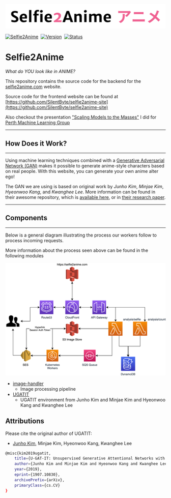 ![Selfie2Anime](assets/s2a.png)

[![Selfie2Anime](https://img.shields.io/badge/app-selfie2anime-f06292.svg?style=for-the-badge)](https://selfie2anime.com)&nbsp;
[![Version](https://img.shields.io/badge/version-1.0-05A5CC.svg?style=for-the-badge)](https://selfie2anime.com)&nbsp;
[![Status](https://img.shields.io/badge/status-live-00B20E.svg?style=for-the-badge)](https://selfie2anime.com)

# Selfie2Anime

*What do YOU look like in ANIME?*

This repository contains the source code for the backend for the [selfie2anime.com](https://selfie2anime.com) website.

Source code for the frontend website can be found at [https://github.com/SilentByte/selfie2anime-site](https://github.com/SilentByte/selfie2anime-site)

Also checkout the presentation ["Scaling Models to the Masses"](assets/Deploying-Models-to-the-Masses.pdf) I did for [Perth Machine Learning Group](https://www.pmlg.org/)

---

## How Does it Work?

---

Using machine learning techniques combined with a [Generative Adversarial Network (GAN)](https://en.wikipedia.org/wiki/Generative_adversarial_network) makes it possible to generate anime-style characters based on real people. With this website, you can generate your own anime alter ego!

The GAN we are using is based on original work by *Junho Kim*, *Minjae Kim*, *Hyeonwoo Kang*, and *Kwanghee Lee*. More information can be found in their awesome repository, which is [available here](https://github.com/taki0112/UGATIT), or in [their research paper](https://arxiv.org/abs/1907.10830).

---

## Components

---

Below is a general diagram illustrating the process our workers follow to process incoming requests.

More information about the process seen above can be found in the following modules

![Architecture Diagram](assets/selfie2anime.png)

* [image-handler](components/image-handler/README.md)
  * Image processing pipeline
* [UGATIT](https://github.com/t04glovern/UGATIT/blob/master/README.md)
  * UGATIT environment from Junho Kim and Minjae Kim and Hyeonwoo Kang and Kwanghee Lee

## Attributions

Please cite the original author of UGATIT:

* [Junho Kim](http://bit.ly/jhkim_ai), Minjae Kim, Hyeonwoo Kang, Kwanghee Lee

```bash
@misc{kim2019ugatit,
    title={U-GAT-IT: Unsupervised Generative Attentional Networks with Adaptive Layer-Instance Normalization for Image-to-Image Translation},
    author={Junho Kim and Minjae Kim and Hyeonwoo Kang and Kwanghee Lee},
    year={2019},
    eprint={1907.10830},
    archivePrefix={arXiv},
    primaryClass={cs.CV}
}
```
